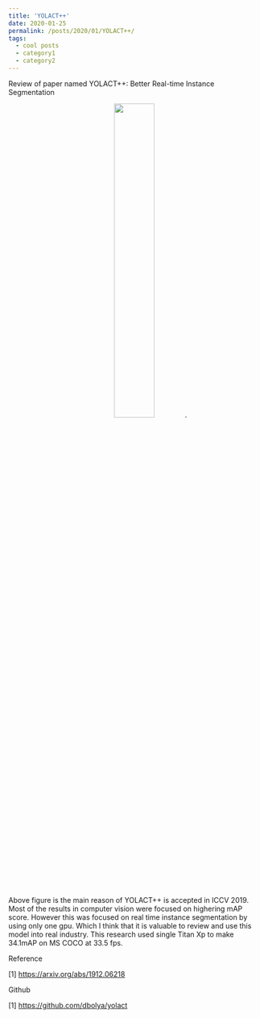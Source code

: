 ```yaml
---
title: 'YOLACT++'
date: 2020-01-25
permalink: /posts/2020/01/YOLACT++/
tags:
  - cool posts
  - category1
  - category2
---
```


Review of paper named YOLACT++: Better Real-time Instance Segmentation

<p align="center">
  <img src='../image/YOLACT++ comparison.PNG' width="40%">.
</p>

Above figure is the main reason of YOLACT++ is accepted in ICCV 2019. Most of the results in computer vision were focused on highering mAP score. However this was focused on real time instance segmentation by using only one gpu. Which I think that it is valuable to review and use this model into real industry. This research used single Titan Xp to make 34.1mAP on MS COCO at 33.5 fps.

Reference

[1] https://arxiv.org/abs/1912.06218

Github

[1] https://github.com/dbolya/yolact

